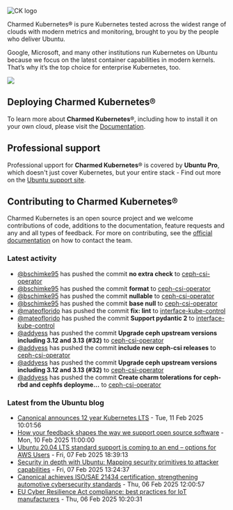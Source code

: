 ![CK logo](https://assets.ubuntu.com/v1/451d4cf4-Charmed+Kubernetes_RGB_onWhite_2022.svg)

Charmed Kubernetes® is pure Kubernetes tested across the widest range of clouds with modern metrics and monitoring, brought to you by the people who deliver Ubuntu.

Google, Microsoft, and many other institutions run Kubernetes on Ubuntu because we focus on the latest container capabilities in modern kernels. That’s why it’s the top choice for enterprise Kubernetes, too.

![](https://assets.ubuntu.com/v1/843c77b6-juju-at-a-glace.svg)

## Deploying Charmed Kubernetes®

To learn more about **Charmed Kubernetes**®, including how to install it on your own cloud, please visit the [Documentation][docs].

## Professional support

Professional upport for **Charmed Kubernetes**® is covered by **Ubuntu Pro**, which doesn't just cover Kubernetes, but your entire stack - Find out more on the [Ubuntu support site](https://ubuntu.com/support).

## Contributing to Charmed Kubernetes®

Charmed Kubernetes is an open source project and we welcome contributions of code, additions to the documentation, feature requests and any and all types of feedback. For more on contributing, see the [official documentation][get-in-touch] on how to contact the team.

<!-- LINKS -->
[docs]: https://ubuntu.com/kubernetes/docs
[get-in-touch]: https://ubuntu.com/kubernetes/docs/get-in-touch

### Latest activity

<!-- activity starts -->
 - [@bschimke95](https://github.com/bschimke95) has pushed the commit **no extra check** to [ceph-csi-operator](https://github.com/charmed-kubernetes/ceph-csi-operator)
 - [@bschimke95](https://github.com/bschimke95) has pushed the commit **format** to [ceph-csi-operator](https://github.com/charmed-kubernetes/ceph-csi-operator)
 - [@bschimke95](https://github.com/bschimke95) has pushed the commit **nullable** to [ceph-csi-operator](https://github.com/charmed-kubernetes/ceph-csi-operator)
 - [@bschimke95](https://github.com/bschimke95) has pushed the commit **base null** to [ceph-csi-operator](https://github.com/charmed-kubernetes/ceph-csi-operator)
 - [@mateoflorido](https://github.com/mateoflorido) has pushed the commit **fix: lint** to [interface-kube-control](https://github.com/charmed-kubernetes/interface-kube-control)
 - [@mateoflorido](https://github.com/mateoflorido) has pushed the commit **Support pydantic 2** to [interface-kube-control](https://github.com/charmed-kubernetes/interface-kube-control)
 - [@addyess](https://github.com/addyess) has pushed the commit **Upgrade ceph upstream versions including 3.12 and 3.13 (#32)** to [ceph-csi-operator](https://github.com/charmed-kubernetes/ceph-csi-operator)
 - [@addyess](https://github.com/addyess) has pushed the commit **include new ceph-csi releases** to [ceph-csi-operator](https://github.com/charmed-kubernetes/ceph-csi-operator)
 - [@addyess](https://github.com/addyess) has pushed the commit **Upgrade ceph upstream versions including 3.12 and 3.13 (#32)** to [ceph-csi-operator](https://github.com/charmed-kubernetes/ceph-csi-operator)
 - [@addyess](https://github.com/addyess) has pushed the commit **Create charm tolerations for ceph-rbd and cephfs deployme...** to [ceph-csi-operator](https://github.com/charmed-kubernetes/ceph-csi-operator)
<!-- activity ends -->

<!-- roadmap starts -->

<!-- roadmap ends -->

### Latest from the Ubuntu blog

<!-- blog starts -->
* [Canonical announces 12 year Kubernetes LTS](https://ubuntu.com//blog/12-year-lts-for-kubernetes) - Tue, 11 Feb 2025 10:01:56 
* [How your feedback shapes the way we support open source software](https://ubuntu.com//blog/how-your-feedback-shapes-our-open-source-support) - Mon, 10 Feb 2025 11:00:00 
* [Ubuntu 20.04 LTS standard support is coming to an end – options for AWS Users](https://ubuntu.com//blog/ubuntu-20-04-lts-end-of-standard-support-options-for-aws) - Fri, 07 Feb 2025 18:39:13 
* [Security in depth with Ubuntu: Mapping security primitives to attacker capabilities](https://ubuntu.com//blog/ubuntu-security-defense-in-depth) - Fri, 07 Feb 2025 13:24:37 
* [Canonical achieves ISO/SAE 21434 certification, strengthening automotive cybersecurity standards](https://ubuntu.com//blog/canonical-achieves-iso-21434-certification) - Thu, 06 Feb 2025 12:00:57 
* [EU Cyber Resilience Act compliance: best practices for IoT manufacturers](https://ubuntu.com//blog/what-the-cyber-resilience-act-cra-means-for-iot-manufacturers) - Thu, 06 Feb 2025 10:20:31 
<!-- blog ends -->

